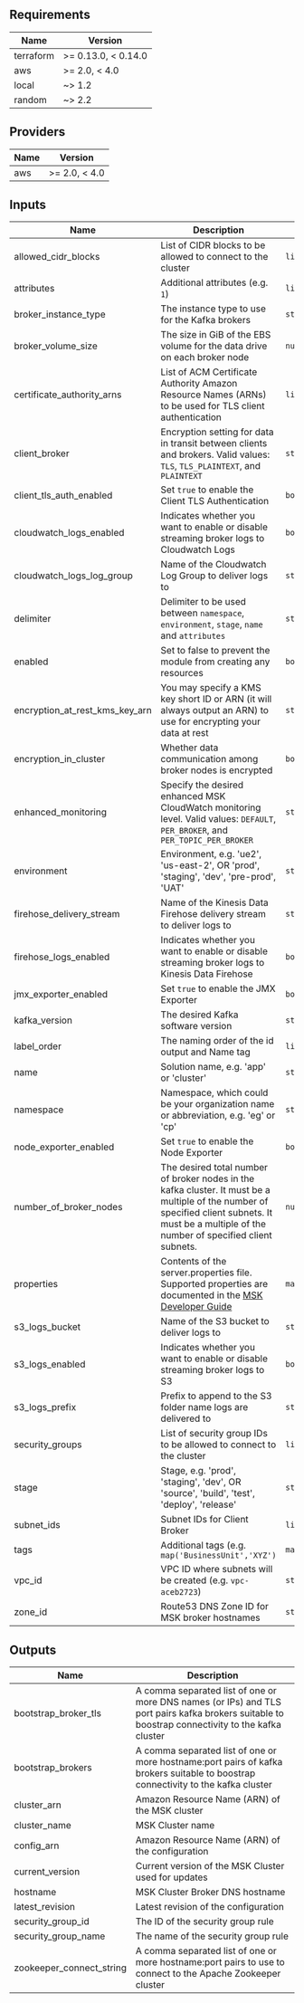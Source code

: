 <!-- markdownlint-disable -->
## Requirements

| Name | Version |
|------|---------|
| terraform | >= 0.13.0, < 0.14.0 |
| aws | >= 2.0, < 4.0 |
| local | ~> 1.2 |
| random | ~> 2.2 |

## Providers

| Name | Version |
|------|---------|
| aws | >= 2.0, < 4.0 |

## Inputs

| Name | Description | Type | Default | Required |
|------|-------------|------|---------|:--------:|
| allowed\_cidr\_blocks | List of CIDR blocks to be allowed to connect to the cluster | `list(string)` | `[]` | no |
| attributes | Additional attributes (e.g. `1`) | `list(string)` | `[]` | no |
| broker\_instance\_type | The instance type to use for the Kafka brokers | `string` | n/a | yes |
| broker\_volume\_size | The size in GiB of the EBS volume for the data drive on each broker node | `number` | `1000` | no |
| certificate\_authority\_arns | List of ACM Certificate Authority Amazon Resource Names (ARNs) to be used for TLS client authentication | `list(string)` | `[]` | no |
| client\_broker | Encryption setting for data in transit between clients and brokers. Valid values: `TLS`, `TLS_PLAINTEXT`, and `PLAINTEXT` | `string` | `"TLS"` | no |
| client\_tls\_auth\_enabled | Set `true` to enable the Client TLS Authentication | `bool` | `false` | no |
| cloudwatch\_logs\_enabled | Indicates whether you want to enable or disable streaming broker logs to Cloudwatch Logs | `bool` | `false` | no |
| cloudwatch\_logs\_log\_group | Name of the Cloudwatch Log Group to deliver logs to | `string` | `null` | no |
| delimiter | Delimiter to be used between `namespace`, `environment`, `stage`, `name` and `attributes` | `string` | `"-"` | no |
| enabled | Set to false to prevent the module from creating any resources | `bool` | `true` | no |
| encryption\_at\_rest\_kms\_key\_arn | You may specify a KMS key short ID or ARN (it will always output an ARN) to use for encrypting your data at rest | `string` | `""` | no |
| encryption\_in\_cluster | Whether data communication among broker nodes is encrypted | `bool` | `true` | no |
| enhanced\_monitoring | Specify the desired enhanced MSK CloudWatch monitoring level. Valid values: `DEFAULT`, `PER_BROKER`, and `PER_TOPIC_PER_BROKER` | `string` | `"DEFAULT"` | no |
| environment | Environment, e.g. 'ue2', 'us-east-2', OR 'prod', 'staging', 'dev', 'pre-prod', 'UAT' | `string` | `""` | no |
| firehose\_delivery\_stream | Name of the Kinesis Data Firehose delivery stream to deliver logs to | `string` | `""` | no |
| firehose\_logs\_enabled | Indicates whether you want to enable or disable streaming broker logs to Kinesis Data Firehose | `bool` | `false` | no |
| jmx\_exporter\_enabled | Set `true` to enable the JMX Exporter | `bool` | `false` | no |
| kafka\_version | The desired Kafka software version | `string` | n/a | yes |
| label\_order | The naming order of the id output and Name tag | `list(string)` | `[]` | no |
| name | Solution name, e.g. 'app' or 'cluster' | `string` | `""` | no |
| namespace | Namespace, which could be your organization name or abbreviation, e.g. 'eg' or 'cp' | `string` | `""` | no |
| node\_exporter\_enabled | Set `true` to enable the Node Exporter | `bool` | `false` | no |
| number\_of\_broker\_nodes | The desired total number of broker nodes in the kafka cluster. It must be a multiple of the number of specified client subnets. It must be a multiple of the number of specified client subnets. | `number` | n/a | yes |
| properties | Contents of the server.properties file. Supported properties are documented in the [MSK Developer Guide](https://docs.aws.amazon.com/msk/latest/developerguide/msk-configuration-properties.html) | `map(string)` | `{}` | no |
| s3\_logs\_bucket | Name of the S3 bucket to deliver logs to | `string` | `""` | no |
| s3\_logs\_enabled | Indicates whether you want to enable or disable streaming broker logs to S3 | `bool` | `false` | no |
| s3\_logs\_prefix | Prefix to append to the S3 folder name logs are delivered to | `string` | `""` | no |
| security\_groups | List of security group IDs to be allowed to connect to the cluster | `list(string)` | `[]` | no |
| stage | Stage, e.g. 'prod', 'staging', 'dev', OR 'source', 'build', 'test', 'deploy', 'release' | `string` | `""` | no |
| subnet\_ids | Subnet IDs for Client Broker | `list(string)` | n/a | yes |
| tags | Additional tags (e.g. `map('BusinessUnit','XYZ')` | `map(string)` | `{}` | no |
| vpc\_id | VPC ID where subnets will be created (e.g. `vpc-aceb2723`) | `string` | n/a | yes |
| zone\_id | Route53 DNS Zone ID for MSK broker hostnames | `string` | n/a | yes |

## Outputs

| Name | Description |
|------|-------------|
| bootstrap\_broker\_tls | A comma separated list of one or more DNS names (or IPs) and TLS port pairs kafka brokers suitable to boostrap connectivity to the kafka cluster |
| bootstrap\_brokers | A comma separated list of one or more hostname:port pairs of kafka brokers suitable to boostrap connectivity to the kafka cluster |
| cluster\_arn | Amazon Resource Name (ARN) of the MSK cluster |
| cluster\_name | MSK Cluster name |
| config\_arn | Amazon Resource Name (ARN) of the configuration |
| current\_version | Current version of the MSK Cluster used for updates |
| hostname | MSK Cluster Broker DNS hostname |
| latest\_revision | Latest revision of the configuration |
| security\_group\_id | The ID of the security group rule |
| security\_group\_name | The name of the security group rule |
| zookeeper\_connect\_string | A comma separated list of one or more hostname:port pairs to use to connect to the Apache Zookeeper cluster |

<!-- markdownlint-restore -->

